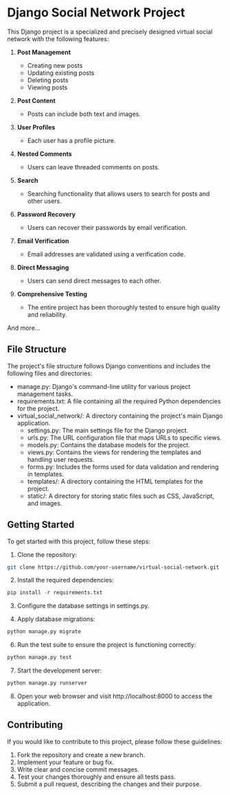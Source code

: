 # Django Social Network Project

This Django project is a specialized and precisely designed virtual social network with the following features:

1. **Post Management**
   - Creating new posts
   - Updating existing posts
   - Deleting posts
   - Viewing posts

2. **Post Content**
   - Posts can include both text and images.

3. **User Profiles**
   - Each user has a profile picture.

4. **Nested Comments**
   - Users can leave threaded comments on posts.

5. **Search**
   - Searching functionality that allows users to search for posts and other users.

6. **Password Recovery**
   - Users can recover their passwords by email verification.

7. **Email Verification**
   - Email addresses are validated using a verification code.

8. **Direct Messaging**
   - Users can send direct messages to each other.

9. **Comprehensive Testing**
   - The entire project has been thoroughly tested to ensure high quality and reliability.

And more...

## File Structure

The project's file structure follows Django conventions and includes the following files and directories:

- manage.py: Django's command-line utility for various project management tasks.
- requirements.txt: A file containing all the required Python dependencies for the project.
- virtual_social_network/: A directory containing the project's main Django application.
  - settings.py: The main settings file for the Django project.
  - urls.py: The URL configuration file that maps URLs to specific views.
  - models.py: Contains the database models for the project.
  - views.py: Contains the views for rendering the templates and handling user requests.
  - forms.py: Includes the forms used for data validation and rendering in templates.
  - templates/: A directory containing the HTML templates for the project.
  - static/: A directory for storing static files such as CSS, JavaScript, and images.

## Getting Started

To get started with this project, follow these steps:

1. Clone the repository:
``` bash
git clone https://github.com/your-username/virtual-social-network.git
```

2. Install the required dependencies:
``` python
pip install -r requirements.txt
 ```

3. Configure the database settings in settings.py.

4. Apply database migrations:
 ```python
 python manage.py migrate
   ```

6. Run the test suite to ensure the project is functioning correctly:
``` python
python manage.py test
```
   
   

7. Start the development server:
``` python
python manage.py runserver
```
   

8. Open your web browser and visit http://localhost:8000 to access the application.

## Contributing

If you would like to contribute to this project, please follow these guidelines:

1. Fork the repository and create a new branch.
2. Implement your feature or bug fix.
3. Write clear and concise commit messages.
4. Test your changes thoroughly and ensure all tests pass.
5. Submit a pull request, describing the changes and their purpose.
